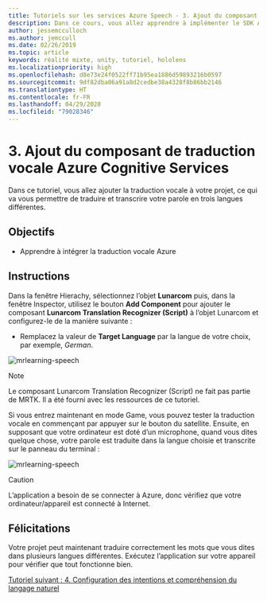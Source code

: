 ```yaml
---
title: Tutoriels sur les services Azure Speech - 3. Ajout du composant de traduction vocale Azure Cognitive Services
description: Dans ce cours, vous allez apprendre à implémenter le SDK Azure Speech au sein d’une application de réalité mixte.
author: jessemcculloch
ms.author: jemccull
ms.date: 02/26/2019
ms.topic: article
keywords: réalité mixte, unity, tutoriel, hololens
ms.localizationpriority: high
ms.openlocfilehash: d8e73e24f0522ff71b95ea1886d59893216b0597
ms.sourcegitcommit: 9df82dba06a91a8d2cedbe38a4328f8b86bb2146
ms.translationtype: HT
ms.contentlocale: fr-FR
ms.lasthandoff: 04/29/2020
ms.locfileid: "79028346"
---
```

# <a name="3-adding-the-azure-cognitive-services-speech-translation-component"></a>3. Ajout du composant de traduction vocale Azure Cognitive Services

Dans ce tutoriel, vous allez ajouter la traduction vocale à votre projet, ce qui va vous permettre de traduire et transcrire votre parole en trois langues différentes.

## <a name="objectives"></a>Objectifs

* Apprendre à intégrer la traduction vocale Azure

## <a name="instructions"></a>Instructions

Dans la fenêtre Hierachy, sélectionnez l’objet **Lunarcom** puis, dans la fenêtre Inspector, utilisez le bouton **Add Component** pour ajouter le composant **Lunarcom Translation Recognizer (Script)** à l’objet Lunarcom et configurez-le de la manière suivante :

* Remplacez la valeur de **Target Language** par la langue de votre choix, par exemple, _German_.

![mrlearning-speech](images/mrlearning-speech/tutorial3-section1-step1-1.png)

> [!NOTE]
> Le composant Lunarcom Translation Recognizer (Script) ne fait pas partie de MRTK. Il a été fourni avec les ressources de ce tutoriel.

Si vous entrez maintenant en mode Game, vous pouvez tester la traduction vocale en commençant par appuyer sur le bouton du satellite. Ensuite, en supposant que votre ordinateur est doté d’un microphone, quand vous dites quelque chose, votre parole est traduite dans la langue choisie et transcrite sur le panneau du terminal :

![mrlearning-speech](images/mrlearning-speech/tutorial3-section1-step1-2.png)

> [!CAUTION]
> L’application a besoin de se connecter à Azure, donc vérifiez que votre ordinateur/appareil est connecté à Internet.

## <a name="congratulations"></a>Félicitations

Votre projet peut maintenant traduire correctement les mots que vous dites dans plusieurs langues différentes. Exécutez l’application sur votre appareil pour vérifier que tout fonctionne bien.

[Tutoriel suivant : 4. Configuration des intentions et compréhension du langage naturel](mrlearning-speechSDK-ch4.md)
